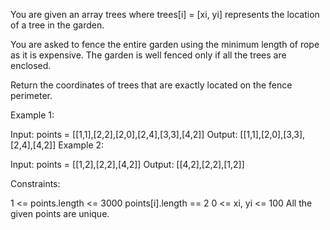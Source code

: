 You are given an array trees where trees[i] = [xi, yi] represents the location of a tree in the garden.

You are asked to fence the entire garden using the minimum length of rope as it is expensive. The garden is well fenced only if all the trees are enclosed.

Return the coordinates of trees that are exactly located on the fence perimeter.

 

Example 1:


Input: points = [[1,1],[2,2],[2,0],[2,4],[3,3],[4,2]]
Output: [[1,1],[2,0],[3,3],[2,4],[4,2]]
Example 2:


Input: points = [[1,2],[2,2],[4,2]]
Output: [[4,2],[2,2],[1,2]]
 

Constraints:

1 <= points.length <= 3000
points[i].length == 2
0 <= xi, yi <= 100
All the given points are unique.
